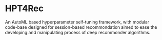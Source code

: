 # HPT4Rec
An AutoML based hyperparameter self-tuning framework, with modular code-base designed for session-based recommondation aimed to ease the developing and manipulating process of deep recommonder algorithms. 
